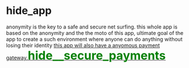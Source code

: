 # hide_app
anonymity is the key to a safe and secure net surfing. 
this whole app is based on the anonymity and the the moto of this app, ultimate goal of the app to create a such environment where anyone can do anything without losing their identity
<a href="#">this app will also have a anyomous payment gateway.<span style="font-size:2rem;color:green;"><b>hide__secure_payments<b></span></a>
